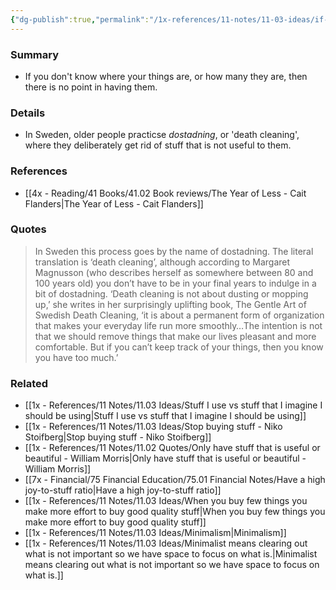 ```yaml
---
{"dg-publish":true,"permalink":"/1x-references/11-notes/11-03-ideas/if-you-cant-keep-track-of-your-stuff-you-have-too-much/","title":"If you cant keep track of your stuff, you have too much","created":"2024-08-09T11:14:12.609+03:00","updated":"2024-08-09T14:05:36.306+03:00"}
---
```



### Summary
- If you don't know where your things are, or how many they are, then there is no point in having them.

### Details
- In Sweden, older people practicse _dostadning_, or 'death cleaning', where they deliberately get rid of stuff that is not useful to them.

### References
- [[4x - Reading/41 Books/41.02 Book reviews/The Year of Less - Cait Flanders\|The Year of Less - Cait Flanders]]

### Quotes
> In Sweden this process goes by the name of dostadning. The literal translation is ‘death cleaning’, although according to Margaret Magnusson (who describes herself as somewhere between 80 and 100 years old) you don’t have to be in your final years to indulge in a bit of dostadning. ‘Death cleaning is not about dusting or mopping up,’ she writes in her surprisingly uplifting book, The Gentle Art of Swedish Death Cleaning, ‘it is about a permanent form of organization that makes your everyday life run more smoothly…The intention is not that we should remove things that make our lives pleasant and more comfortable. But if you can’t keep track of your things, then you know you have too much.’


### Related
- [[1x - References/11 Notes/11.03 Ideas/Stuff I use vs stuff that I imagine I should be using\|Stuff I use vs stuff that I imagine I should be using]]
- [[1x - References/11 Notes/11.03 Ideas/Stop buying stuff - Niko Stoifberg\|Stop buying stuff - Niko Stoifberg]]
- [[1x - References/11 Notes/11.02 Quotes/Only have stuff that is useful or beautiful - William Morris\|Only have stuff that is useful or beautiful - William Morris]]
- [[7x - Financial/75 Financial Education/75.01 Financial Notes/Have a high joy-to-stuff ratio\|Have a high joy-to-stuff ratio]]
- [[1x - References/11 Notes/11.03 Ideas/When you buy few things you make more effort to buy good quality stuff\|When you buy few things you make more effort to buy good quality stuff]]
- [[1x - References/11 Notes/11.03 Ideas/Minimalism\|Minimalism]]
- [[1x - References/11 Notes/11.03 Ideas/Minimalist means clearing out what is not important so we have space to focus on what is.\|Minimalist means clearing out what is not important so we have space to focus on what is.]]
